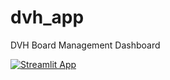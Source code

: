 # dvh_app
 DVH Board Management Dashboard

[![Streamlit App](https://static.streamlit.io/badges/streamlit_badge_black_white.svg)](https://yellowskin22-dvh-app-main-mglffq.streamlitapp.com)
